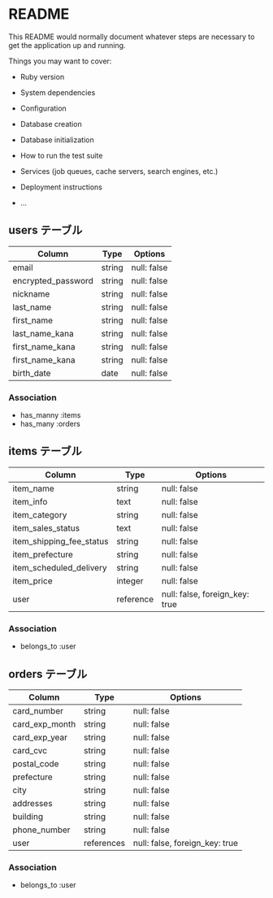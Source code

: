 # README

This README would normally document whatever steps are necessary to get the
application up and running.

Things you may want to cover:

* Ruby version

* System dependencies

* Configuration

* Database creation

* Database initialization

* How to run the test suite

* Services (job queues, cache servers, search engines, etc.)

* Deployment instructions

* ...


## users テーブル

| Column               | Type        | Options     |
| -------------------- | ----------- | ----------- |
| email                | string      | null: false |
| encrypted_password   | string      | null: false |
| nickname             | string      | null: false |
| last_name            | string      | null: false |
| first_name           | string      | null: false |
| last_name_kana       | string      | null: false |
| first_name_kana      | string      | null: false |
| first_name_kana      | string      | null: false |
| birth_date           | date        | null: false |

### Association

- has_manny :items
- has_many :orders

## items テーブル

| Column                     | Type      | Options                        |
| -------------------------- | ----------| ------------------------------ |
| item_name                  | string    | null: false                    |
| item_info                  | text      | null: false                    |
| item_category              | string    | null: false                    |
| item_sales_status          | text      | null: false                    |
| item_shipping_fee_status   | string    | null: false                    |
| item_prefecture            | string    | null: false                    |
| item_scheduled_delivery    | string    | null: false                    |
| item_price                 | integer   | null: false                    |
| user                       | reference | null: false, foreign_key: true |

### Association

- belongs_to :user

## orders テーブル

| Column          | Type            | Options                        |
| --------------- | ----------------| -----------------------------  |
| card_number     | string          | null: false                    |
| card_exp_month  | string          | null: false                    |
| card_exp_year   | string          | null: false                    |
| card_cvc        | string          | null: false                    |
| postal_code     | string          | null: false                    |
| prefecture      | string          | null: false                    |
| city            | string          | null: false                    |
| addresses       | string          | null: false                    |
| building        | string          | null: false                    |
| phone_number    | string          | null: false                    |
| user            | references      | null: false, foreign_key: true |

### Association

- belongs_to :user
